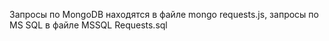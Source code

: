 Запросы по MongoDB находятся в файле mongo requests.js, запросы по MS SQL в файле MSSQL Requests.sql
